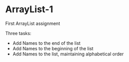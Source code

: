 # ArrayList-1
<p>First ArrayList assignment</p>
<p>Three tasks:</p>
<ul>
<li>Add Names to the end of the list</li>
<li>Add Names to the beginning of the list</li>
<li>Add Names to the list, maintaining alphabetical order</li>
<ul>

